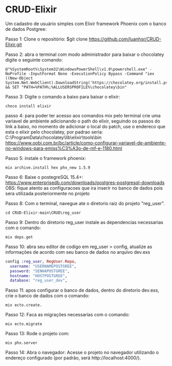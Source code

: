# CRUD-Elixir
 Um cadastro de usuário simples com Elixir framework Phoenix com o banco de dados Postgree:
 
Passo 1: Clone o repositório: 
$git clone https://github.com/luanhsr/CRUD-Elixir.git

Passo 2: abra o terminal com modo administrador para baixar o chocolatey digite o seguinte comando:

```
@"%SystemRoot%\System32\WindowsPowerShell\v1.0\powershell.exe" -NoProfile -InputFormat None -ExecutionPolicy Bypass -Command "iex ((New-Object System.Net.WebClient).DownloadString('https://chocolatey.org/install.ps1'))" && SET "PATH=%PATH%;%ALLUSERSPROFILE%\chocolatey\bin"
```



Passo 3: Digite o comando a baixo para baixar o elixir:

```
choco install elixir

```
passo 4: para poder ter acesso aos comandos mix pelo terminal crie uma variavel de ambiente adicionando o path do elixir, seguindo os passos do link a baixo, no momento de adicionar o local do patch, use o endereco que esta o elixir pelo chocolatey, por padrao seria: 
C:\ProgramData\chocolatey\lib\elixir\tools\bin
https://www.oobj.com.br/bc/article/como-configurar-variavel-de-ambiente-no-windows-para-emiss%C3%A3o-de-mf-e-1180.html


Passo 5: instale o framework phoenix:
```
mix archive.install hex phx_new 1.5.9

```

Passo 6: Baixe o postegreSQL 15.4+: https://www.enterprisedb.com/downloads/postgres-postgresql-downloads
OBS: fique atento as configuracoes que ira inserir no banco de dados pois sera utilizada posteriormente no projeto


Passo 8: Com o terminal, navegue ate o diretorio raiz do projeto "reg_user".
```
cd CRUD-Elixir-main\CRUD\reg_user
```
Passo 9: Dentro do diretorio reg_user instale as dependencias necessarias com o comando:
```
mix deps.get
```

Passo 10: abra seu editor de codigo em reg_user > config, atualize as informações de acordo com seu banco de dados no arquivo dev.exs
```elixir
config :reg_user, RegUser.Repo,
  username: "USERNAMEPOSTGREE",
  password: "SENHAPOSTGREE",
  hostname: "HOSTPOSTGREE",
  database: "reg_user_dev",
```
Passo 11: apos configurar o banco de dados, dentro do diretorio dev.exs, crie o banco de dados com o comando: 

```
mix ecto.create.
```
Passo 12: Faca as migrações necessarias com o comando: 
```
mix ecto.migrate
```

Passo 13: Rode o projeto com: 
```
mix phx.server
```
Passo 14: Abra o navegador:
Acesse o projeto no navegador utilizando o endereço configurado (por padrão, será http://localhost:4000/).
